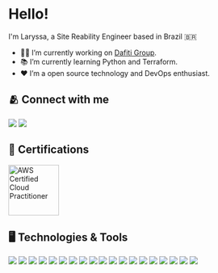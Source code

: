 # Hello!

I'm Laryssa, a Site Reability Engineer based in Brazil 🇧🇷

- 🏃‍♀️ I’m currently working on [Dafiti Group](dafiti.com.br).
- 📚 I’m currently learning Python and Terraform.
- ❤️ I’m a open source technology and DevOps enthusiast.

## 🫂 Connect with me
<a href="https://www.linkedin.com/in/laryssasaraujo/"><img src="https://img.shields.io/badge/-LinkedIn-0077B5?style=flat&logo=Linkedin&logoColor=white"/></a>
<a href="mailto:laryssasaraujo@outlook.com"><img src="https://img.shields.io/badge/-Email-0078D4?style=flat&logo=microsoft-outlook&logoColor=white"/></a>

## 🏅 Certifications
  <img src="https://images.credly.com/size/680x680/images/00634f82-b07f-4bbd-a6bb-53de397fc3a6/image.png" alt="AWS Certified Cloud Practitioner" width="100" height="100">


## 🖥️ Technologies & Tools
![](https://img.shields.io/badge/Cloud-Amazon%20Web%20Services-informational?style=flat&logo=amazon-aws&logoColor=white&color=232F3E)
![](https://img.shields.io/badge/Container-Docker-informational?style=flat&logo=docker&logoColor=white&color=2496ED)
![](https://img.shields.io/badge/Infrastructure-Terraform-informational?style=flat&logo=terraform&logoColor=white&color=623CE4)
![](https://img.shields.io/badge/Container%20Orchestration-Kubernetes-informational?style=flat&logo=kubernetes&logoColor=white&color=326CE5)
![](https://img.shields.io/badge/Editor-Vim-informational?style=flat&logo=vim&logoColor=white&color=019733)
![](https://img.shields.io/badge/Project%20Management-Jira-informational?style=flat&logo=jira&logoColor=white&color=0052CC)
![](https://img.shields.io/badge/Documentation-Confluence-informational?style=flat&logo=confluence&logoColor=white&color=172B4D)
![](https://img.shields.io/badge/Log%20Management-Graylog-informational?style=flat&logo=graylog&logoColor=white&color=FF9800)
![](https://img.shields.io/badge/Application%20Performance%20Monitoring-Instana-informational?style=flat&logo=instana&logoColor=white&color=32B0AE)
![](https://img.shields.io/badge/Application%20Performance%20Monitoring-New%20Relic-informational?style=flat&logo=new-relic&logoColor=white&color=008C)
![](https://img.shields.io/badge/ELK-Open%20Source-informational?style=flat&logo=elastic-stack&logoColor=white&color=008C)
![](https://img.shields.io/badge/Workflow%20Automation-Argo-informational?style=flat&logo=argo-workflows&logoColor=white&color=2C3E50)
![](https://img.shields.io/badge/Job%20Scheduling-Rundeck-informational?style=flat&logo=rundeck&logoColor=white&color=474747)
![](https://img.shields.io/badge/Configuration%20Management-Puppet-informational?style=flat&logo=puppet&logoColor=white&color=FFAE1A)
![](https://img.shields.io/badge/Operating%20System-Linux-informational?style=flat&logo=linux&logoColor=white&color=FCC624)
![](https://img.shields.io/badge/Application%20Performance%20Monitoring-Datadog-informational?style=flat&logo=datadog&logoColor=white&color=632CA6)
![](https://img.shields.io/badge/Monitoring-Zabbix-informational?style=flat&logo=zabbix&logoColor=white&color=DC382D)
![](https://img.shields.io/badge/Data%20Visualization-Grafana-informational?style=flat&logo=grafana&logoColor=white&color=F46800)
![](https://img.shields.io/badge/Caching-Memcached-informational?style=flat&logo=memcached&logoColor=white&color=000000)

